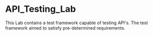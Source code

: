 # API_Testing_Lab
This Lab contains a test framework capable of testing API's. The test framework aimed to satisfy pre-determined requirements.
